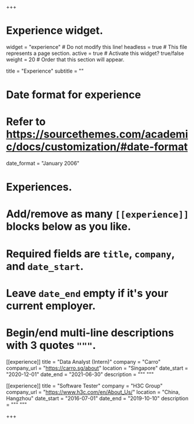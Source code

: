 +++
# Experience widget.
widget = "experience"  # Do not modify this line!
headless = true  # This file represents a page section.
active = true # Activate this widget? true/false
weight = 20  # Order that this section will appear.

title = "Experience"
subtitle = ""

# Date format for experience
#   Refer to https://sourcethemes.com/academic/docs/customization/#date-format
date_format = "January 2006"

# Experiences.
#   Add/remove as many `[[experience]]` blocks below as you like.
#   Required fields are `title`, `company`, and `date_start`.
#   Leave `date_end` empty if it's your current employer.
#   Begin/end multi-line descriptions with 3 quotes `"""`.

[[experience]]
  title = "Data Analyst (Intern)"
  company = "Carro"
  company_url = "https://carro.sg/about"
  location = "Singapore"
  date_start = "2020-12-01"
  date_end = "2021-06-30"
  description = """ """

[[experience]]
  title = "Software Tester"
  company = "H3C Group"
  company_url = "https://www.h3c.com/en/About_Us/"
  location = "China, Hangzhou"
  date_start = "2016-07-01"
  date_end = "2019-10-10"
  description = """ """

+++
